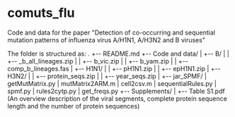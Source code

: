 # comuts_flu
Code and data for the paper "Detection of co-occurring and sequential mutation patterns of influenza virus A/H1N1, A/H3N2 and B viruses" 

The folder is structured as: 
.
+-- README.md
+-- Code and data/
|   +-- B/
|	|	+-- _b_all_lineages.zip
|	|	+-- b_vic.zip
|	|	+-- b_yam.zip
|	|	+-- comp_b_lineages.fas
|	+-- H1N1/
|	|	+-- pH1N1.zip
|	|	+-- epH1N1.zip
|	+-- H3N2/
|	|	+-- protein_seqs.zip
|	|	+-- year_seqs.zip
|   +-- jar_SPMF/
|	getMutMatrix.py
|	mutMatrix2ARM.m
|	cell2csv.m
|	sequentialRules.py
|	spmf.py
|	rules2cytp.py
|	get_freqs.py
+-- Supplements/
|   +-- Table S1.pdf
		(An overview description of the viral segments, complete protein sequence length and the number of protein sequences)
